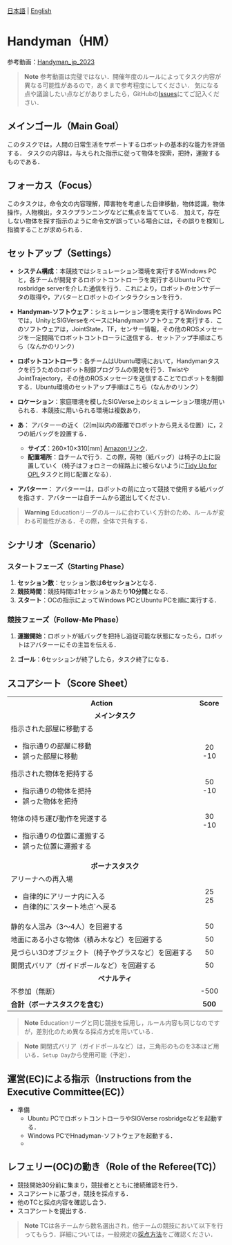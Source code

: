[日本語](./hm_ja.md) | [English](./hm_en.md)

# Handyman（HM）

参考動画：[Handyman_jp_2023](https://www.youtube.com/watch?v=Z0xf8hgyVzg)

> **Note**
> 参考動画は完璧ではない．開催年度のルールによってタスク内容が異なる可能性があるので，あくまで参考程度にしてください．
> 気になる点や議論したい点などがありましたら，GitHubの[Issues](https://github.com/RoboCupAtHomeJP/Rule2023/issues)にてご記入ください．


## メインゴール（Main Goal）

このタスクでは，人間の日常生活をサポートするロボットの基本的な能力を評価する．
タスクの内容は，与えられた指示に従って物体を探索，把持，運搬するものである．


## フォーカス（Focus）

このタスクは，命令文の内容理解，障害物を考慮した自律移動，物体認識，物体操作，人物検出，タスクプランニングなどに焦点を当てている．
加えて，存在しない物体を探す指示のように命令文が誤っている場合には，その誤りを検知し指摘することが求められる．

## セットアップ（Settings）
- **システム構成**：本競技ではシミュレーション環境を実行するWindows PCと，各チームが開発するロボットコントローラを実行するUbuntu PCでrosbridge serverを介した通信を行う．これにより，ロボットのセンサデータの取得や，アバターとロボットのインタラクションを行う．
- **Handyman-ソフトウェア**：シミュレーション環境を実行するWindows PCでは，UnityとSIGVerseをベースにHandymanソフトウェアを実行する．このソフトウェアは，JointState，TF，センサー情報，その他のROSメッセージを一定間隔でロボットコントローラに送信する．セットアップ手順はこちら（なんかのリンク）
- **ロボットコントローラ**：各チームはUbuntu環境において，Handymanタスクを行うためのロボット制御プログラムの開発を行う．TwistやJointTrajectory，その他のROSメッセージを送信することでロボットを制御する．Ubuntu環境のセットアップ手順はこちら（なんかのリンク）
- **ロケーション**：家庭環境を模したSIGVerse上のシミュレーション環境が用いられる．本競技に用いられる環境は複数あり，

- **あ**： アバターーの近く（2\[m\]以内の距離でロボットから見える位置）に，2つの紙バッグを設置する．
  <!-- - [荷物(バッグ)](https://www.amazon.co.jp/gp/product/B07T52SRRN/ref=ppx_yo_dt_b_asin_title_o00_s00?ie=UTF8&psc=1)には，200×240×90[mm]のものを使用する．-->
  - **サイズ**：260×10×310\[mm\] [Amazonリンク](https://www.amazon.co.jp/dp/B0173OZPSW/?th=1)．
  - **配置場所**：自チームで行う．この際，荷物（紙バッグ）は椅子の上に設置していく（椅子はフォロミーの経路上に被らないように[Tidy Up for OPL](./tu_ja.md#物体カテゴリーごと配置場所object-category-and-placement-goal)タスクと同じ配置となる）．
- **アバターー**： アバターーは，ロボットの前に立って競技で使用する紙バッグを指さす．アバターーは自チームから選出してください．

> **Warning**
> Educationリーグのルールに合わていく方針のため、ルールが変わる可能性がある．その際，全体で共有する．

## シナリオ（Scenario）

### スタートフェーズ（Starting Phase）

1. **セッション数**：セッション数は**6セッション**となる．
1. **競技時間**：競技時間は1セッションあたり**10分間**となる．
1. **スタート**：OCの指示によってWindows PCとUbuntu PCを順に実行する．

### 競技フェーズ（Follow-Me Phase）

1. **運搬開始**：ロボットが紙バッグを把持し追従可能な状態になったら，ロボットはアバターーにその主旨を伝える．

1. **ゴール**：6セッションが終了したら，タスク終了になる．


## スコアシート（Score Sheet）

<table>
  <tr>
    <th> <b>Action</b> </th>
    <th> <b>Score</b> </th>
  </tr>
  <tr>
    <td colspan="2" align="center"> <b>メインタスク</b> </td>
  </tr>
  <tr>
    <td> 指示された部屋に移動する <br> 
      <ul>
        <li> 指示通りの部屋に移動 </li>
        <li> 誤った部屋に移動 </li>
      </ul> 
      指示された物体を把持する <br> 
      <ul>
        <li> 指示通りの物体を把持 </li>
        <li> 誤った物体を把持 </li>
      </ul> 
      物体の持ち運び動作を完遂する <br> 
      <ul>
        <li> 指示通りの位置に運搬する </li>
        <li> 誤った位置に運搬する </li>
      </ul> 
    </td>
    <td align="center"> 20 <br> -10 <br> <br> <br> 50 <br> -10 <br> <br> <br> 30 <br> -10 <br>　</td>
  </tr>
  
  <tr>
    <td colspan="2" align="center"> <b> ボーナスタスク </b> </td>
  </tr>
  <tr>
    <td> アリーナへの再入場
      <ul>
        <li> 自律的にアリーナ内に入る </li>
        <li> 自律的に`スタート地点`へ戻る </li>
    </td>
    <td align="center"> <!-- 50 <br> --> 25 <br> 25 </td>
  </tr>
  <tr>
    <td> 静的な人混み（3～4人）を回避する <br> </td>
    <td align="center"> 50 </td>
  </tr>
  <tr>
    <td> 地面にある小さな物体（積み木など）を回避する <br> </td>
    <td align="center"> 50 </td>
  </tr>
  <tr>
    <td> 見づらい3Dオブジェクト（椅子やグラスなど）を回避する <br> </td>
    <td align="center"> 50 </td>
  </tr>
  <tr>
    <td> 開閉式バリア（ガイドポールなど）を回避する <br> </td>
    <td align="center"> 50 </td>
  </tr>
  <tr>
    <td colspan="2" align="center"> <b>ペナルティ</b> </td>
  </tr>
  <tr>
    <td> 不参加（無断） </td>
    <td align="center"> -500 </td>
  </tr>
  <tr>
    <td> <b>合計（ボーナスタスクを含む）</b> </td>
    <td align="center"> <b>500</b> </td>
  </tr>
</table>


> **Note**
> Educationリーグと同じ競技を採用し，ルール内容も同じなのですが，差別化のため異なる採点方式を用いている．

> **Note**
> 開閉式バリア（ガイドポールなど）は，三角形のものを3本ほど用いる．`Setup Day`から使用可能（予定）．


## 運営(EC)による指示（Instructions from the Executive Committee(EC)）

- 準備
  - Ubuntu PCでロボットコントローラやSIGVerse rosbridgeなどを起動する．
  - Windows PCでHnadyman-ソフトウェアを起動する．
  - 


## レフェリー(OC)の動き（Role of the Referee(TC)）

- 競技開始30分前に集まり，競技者とともに接続確認を行う．
- スコアシートに基づき，競技を採点する．
- 他のTCと採点内容を確認し合う．
- スコアシートを提出する．

> **Note**
> TCは各チームから数名選出され，他チームの競技において以下を行ってもらう．詳細については，一般規定の[採点方法](./gr_ja.md#採点方法scoring-system)をご確認ください．
